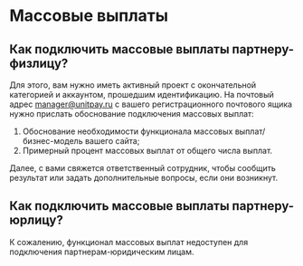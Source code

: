 # Массовые выплаты

## Как подключить массовые выплаты партнеру-физлицу?

Для этого, вам нужно иметь активный проект с окончательной категорией и аккаунтом, прошедшим идентификацию. На почтовый адрес manager@unitpay.ru с вашего регистрационного почтового ящика нужно прислать обоснование подключения массовых выплат:  
  
1. Обоснование необходимости функционала массовых выплат/бизнес-модель вашего сайта;   
2. Примерный процент массовых выплат от общего числа выплат.  
  
Далее, с вами свяжется ответственный сотрудник, чтобы сообщить результат или задать дополнительные вопросы, если они возникнут. 

## Как подключить массовые выплаты партнеру-юрлицу?

К сожалению, функционал массовых выплат недоступен для подключения партнерам-юридическим лицам.

